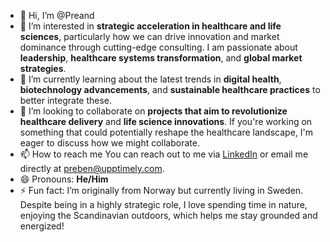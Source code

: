 - 👋 Hi, I’m @Preand
- 👀 I’m interested in **strategic acceleration in healthcare and life sciences**, particularly how we can drive innovation and market dominance through cutting-edge consulting. I am passionate about **leadership**, **healthcare systems transformation**, and **global market strategies**.
- 🌱 I’m currently learning about the latest trends in **digital health**, **biotechnology advancements**, and **sustainable healthcare practices** to better integrate these.
- 💞️ I’m looking to collaborate on **projects that aim to revolutionize healthcare delivery** and **life science innovations**. If you're working on something that could potentially reshape the healthcare landscape, I'm eager to discuss how we might collaborate.
- 📫 How to reach me You can reach out to me via [LinkedIn](https://www.linkedin.com/in/yourprofile) or email me directly at [preben@upptimely.com](mailto:preben@upptimely.com).
- 😄 Pronouns: **He/Him**
- ⚡ Fun fact: I’m originally from Norway but currently living in Sweden. Despite being in a highly strategic role, I love spending time in nature, enjoying the Scandinavian outdoors, which helps me stay grounded and energized!

<!---
Preand/Preand is a ✨ special ✨ repository because its `README.md` (this file) appears on your GitHub profile.
You can click the Preview link to take a look at your changes.
--->
